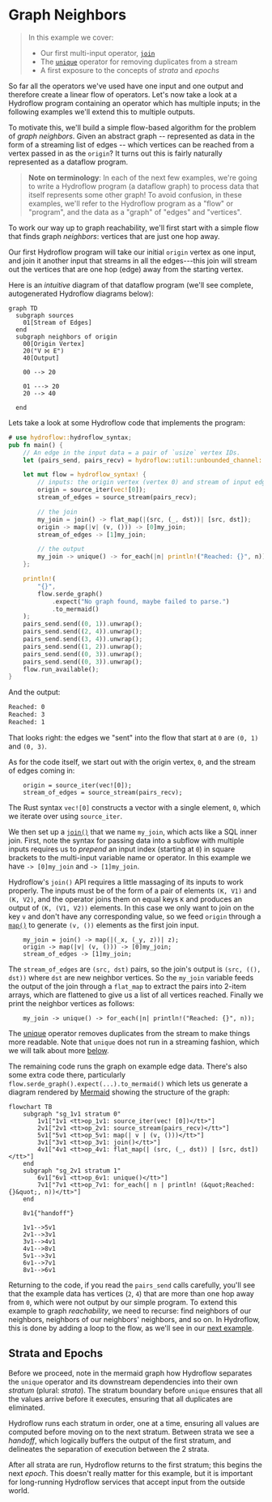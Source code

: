 # Graph Neighbors
> In this example we cover:
> * Our first multi-input operator, [`join`](./surface_ops.gen.md#join)
> * The [`unique`](./surface_ops.gen.md#unique) operator for removing duplicates from a stream
> * A first exposure to the concepts of _strata_ and _epochs_

So far all the operators we've used have one input and one output and therefore
create a linear flow of operators. Let's now take a look at a Hydroflow program containing
an operator which has multiple inputs; in the following examples we'll extend this to
multiple outputs.

To motivate this, we'll build a simple flow-based algorithm for the problem of *graph neighbors*. 
Given an abstract graph -- represented as data in the form of a streaming list of edges -- which 
vertices can be reached from a vertex passed in as the `origin`? It turns out this is fairly 
naturally represented as a dataflow program. 

> **Note on terminology**: In each of the next few examples, we're going to write a Hydroflow program (a dataflow graph) to process data that itself represents some other graph! To avoid confusion, in these examples, we'll refer to the Hydroflow program as a "flow" or "program", and the data as a "graph" of "edges" and "vertices".

To work our way up to graph reachability, we'll first start with a simple flow that finds
graph *neighbors*: vertices that are just one hop away. 

Our first Hydroflow program will take
our initial `origin` vertex as one input, and join it another input that streams in all the edges---this 
join will stream out the vertices that are one hop (edge) away from the starting vertex. 

Here is an *intuitive* diagram of that dataflow program (we'll see complete, autogenerated Hydroflow diagrams
below):
```mermaid
graph TD
  subgraph sources
    01[Stream of Edges]
  end
  subgraph neighbors of origin
    00[Origin Vertex]
    20("V ⨝ E")
    40[Output]

    00 --> 20
    
    01 ---> 20
    20 --> 40
    
  end
```

Lets take a look at some Hydroflow code that implements the program:

```rust
# use hydroflow::hydroflow_syntax;
pub fn main() {
    // An edge in the input data = a pair of `usize` vertex IDs.
    let (pairs_send, pairs_recv) = hydroflow::util::unbounded_channel::<(usize, usize)>();

    let mut flow = hydroflow_syntax! {
        // inputs: the origin vertex (vertex 0) and stream of input edges
        origin = source_iter(vec![0]);
        stream_of_edges = source_stream(pairs_recv);

        // the join
        my_join = join() -> flat_map(|(src, (_, dst))| [src, dst]);
        origin -> map(|v| (v, ())) -> [0]my_join;
        stream_of_edges -> [1]my_join;

        // the output
        my_join -> unique() -> for_each(|n| println!("Reached: {}", n));
    };

    println!(
        "{}",
        flow.serde_graph()
            .expect("No graph found, maybe failed to parse.")
            .to_mermaid()
    );
    pairs_send.send((0, 1)).unwrap();
    pairs_send.send((2, 4)).unwrap();
    pairs_send.send((3, 4)).unwrap();
    pairs_send.send((1, 2)).unwrap();
    pairs_send.send((0, 3)).unwrap();
    pairs_send.send((0, 3)).unwrap();
    flow.run_available();
}
```

And the output:
```txt
Reached: 0
Reached: 3
Reached: 1
```
That looks right: the edges we "sent" into the flow that start at `0` are 
`(0, 1)` and `(0, 3)`.

As for the code itself, we start out with the origin vertex, `0`,
and the stream of edges coming in:
```rust,ignore
    origin = source_iter(vec![0]);
    stream_of_edges = source_stream(pairs_recv);
```
The Rust syntax `vec![0]` constructs a vector with a single element, `0`, which we iterate
over using `source_iter`.

We then set up a [`join()`](./surface_ops.gen.md#join) that we
name `my_join`, which acts like a SQL inner join. 
First, note the syntax for passing data into a subflow with multiple inputs requires us to *prepend* 
an input index (starting at `0`) in square brackets to the multi-input variable name or operator.  In this example we have `-> [0]my_join`
and `-> [1]my_join`.

Hydroflow's `join()` API requires
a little massaging of its inputs to work properly.
The inputs must be of the form of a pair of elements `(K, V1)`
and `(K, V2)`, and the operator joins them on equal keys `K` and produces an
output of `(K, (V1, V2))` elements. In this case we only want to join on the key `v` and
don't have any corresponding value, so we feed `origin` through a [`map()`](./surface_ops.gen.md#map)
to generate `(v, ())` elements as the first join input. 
```rust,ignore
    my_join = join() -> map(|(_x, (_y, z))| z);
    origin -> map(|v| (v, ())) -> [0]my_join;
    stream_of_edges -> [1]my_join;
```
The `stream_of_edges` are `(src, dst)` pairs,
so the join's output is `(src, ((), dst))` where `dst` are new neighbor
vertices. So the `my_join` variable feeds the output of the join through a `flat_map` to extract the pairs into 2-item arrays, which are flattened to give us a list of all vertices reached.
Finally we print the neighbor vertices as follows:
```rust,ignore
    my_join -> unique() -> for_each(|n| println!("Reached: {}", n));
```
The [unique](./surface_ops.gen.md#unique) operator removes duplicates from the stream to make things more readable. Note that `unique` does not run in a streaming fashion, which we will talk about more [below](#strata-and-epochs).

The remaining code runs the graph on example edge data. There's
also some extra code there, particularly `flow.serde_graph().expect(...).to_mermaid()` which lets us
generate a diagram rendered by [Mermaid](https://mermaid-js.github.io/) showing
the structure of the graph:

```mermaid
flowchart TB
    subgraph "sg_1v1 stratum 0"
        1v1["1v1 <tt>op_1v1: source_iter(vec! [0])</tt>"]
        2v1["2v1 <tt>op_2v1: source_stream(pairs_recv)</tt>"]
        5v1["5v1 <tt>op_5v1: map(| v | (v, ()))</tt>"]
        3v1["3v1 <tt>op_3v1: join()</tt>"]
        4v1["4v1 <tt>op_4v1: flat_map(| (src, (_, dst)) | [src, dst])</tt>"]
    end
    subgraph "sg_2v1 stratum 1"
        6v1["6v1 <tt>op_6v1: unique()</tt>"]
        7v1["7v1 <tt>op_7v1: for_each(| n | println! (&quot;Reached: {}&quot;, n))</tt>"]
    end

    8v1{"handoff"}

    1v1-->5v1
    2v1-->3v1
    3v1-->4v1
    4v1-->8v1
    5v1-->3v1
    6v1-->7v1
    8v1-->6v1
```

Returning to the code, if you read the `pairs_send` calls carefully, you'll see that the example data 
has vertices (`2`, `4`) that are more than one hop away from `0`, which were
not output by our simple program. To extend this example to graph *reachability*, 
we need to recurse: find neighbors of our neighbors, neighbors of our neighbors' neighbors, and so on. In Hydroflow,
this is done by adding a loop to the flow, as we'll see in our [next example](example_5_surface.md).
## Strata and Epochs
Before we proceed, note in the mermaid graph how Hydroflow separates the `unique` operator and its downstream dependencies into their own
_stratum_ (plural: _strata_). The stratum boundary before `unique` ensures that all the values arrive before it executes, ensuring that all duplicates are eliminated. 

Hydroflow runs each stratum
in order, one at a time, ensuring all values are computed
before moving on to the next stratum. Between strata we see a _handoff_, which logically buffers the 
output of the first stratum, and delineates the separation of execution between the 2 strata.

After all strata are run, Hydroflow returns to the first stratum; this begins the next _epoch_. This doesn't really matter for this example, but it is important for long-running Hydroflow services that accept input from the outside world.

